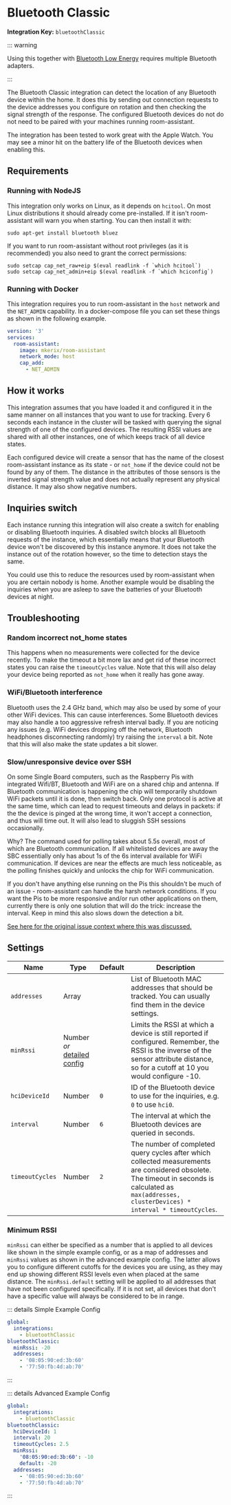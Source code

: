 # Bluetooth Classic

**Integration Key:** `bluetoothClassic`

::: warning

Using this together with [Bluetooth Low Energy](./bluetooth-low-energy) requires multiple Bluetooth adapters.

:::

The Bluetooth Classic integration can detect the location of any Bluetooth device within the home. It does this by sending out connection requests to the device addresses you configure on rotation and then checking the signal strength of the response. The configured Bluetooth devices do not do not need to be paired with your machines running room-assistant.

The integration has been tested to work great with the Apple Watch. You may see a minor hit on the battery life of the Bluetooth devices when enabling this.

## Requirements

### Running with NodeJS

This integration only works on Linux, as it depends on `hcitool`. On most Linux distributions it should already come pre-installed. If it isn't room-assistant will warn you when starting. You can then install it with:

```shell
sudo apt-get install bluetooth bluez
```

If you want to run room-assistant without root privileges (as it is recommended) you also need to grant the correct permissions:

```shell
sudo setcap cap_net_raw+eip $(eval readlink -f `which hcitool`)
sudo setcap cap_net_admin+eip $(eval readlink -f `which hciconfig`)
```

### Running with Docker

This integration requires you to run room-assistant in the `host` network and the `NET_ADMIN` capability. In a docker-compose file you can set these things as shown in the following example.

```yaml
version: '3'
services:
  room-assistant:
  	image: mkerix/room-assistant
  	network_mode: host
    cap_add:
      - NET_ADMIN
```

## How it works

This integration assumes that you have loaded it and configured it in the same manner on all instances that you want to use for tracking. Every 6 seconds each instance in the cluster will be tasked with querying the signal strength of one of the configured devices. The resulting RSSI values are shared with all other instances, one of which keeps track of all device states.

Each configured device will create a sensor that has the name of the closest room-assistant instance as its state - or `not_home` if the device could not be found by any of them. The distance in the attributes of those sensors is the inverted signal strength value and does not actually represent any physical distance. It may also show negative numbers.

## Inquiries switch

Each instance running this integration will also create a switch for enabling or disabling Bluetooth inquiries. A disabled switch blocks all Bluetooth requests of the instance, which essentially means that your Bluetooth device won't be discovered by this instance anymore. It does not take the instance out of the rotation however, so the time to detection stays the same.

You could use this to reduce the resources used by room-assistant when you are certain nobody is home. Another example would be disabling the inquiries when you are asleep to save the batteries of your Bluetooth devices at night.

## Troubleshooting

### Random incorrect not_home states

This happens when no measurements were collected for the device recently. To make the timeout a bit more lax and get rid of these incorrect states you can raise the `timeoutCycles` value. Note that this will also delay your device being reported as `not_home` when it really has gone away.

### WiFi/Bluetooth interference

Bluetooth uses the 2.4 GHz band, which may also be used by some of your other WiFi devices. This can cause interferences. Some Bluetooth devices may also handle a too aggressive refresh interval badly. If you are noticing any issues (e.g. WiFi devices dropping off the network, Bluetooth headphones disconnecting randomly) try raising the `interval` a bit. Note that this will also make the state updates a bit slower.

### Slow/unresponsive device over SSH

On some Single Board computers, such as the Raspberry Pis with integrated Wifi/BT, Bluetooth and WiFi are on a shared chip and antenna. If Bluetooth communication is happening the chip will temporarily shutdown WiFi packets until it is done, then switch back. Only one protocol is active at the same time, which can lead to request timeouts and delays in packets: if the the device is pinged at the wrong time, it won't accept a connection, and thus will time out. It will also lead to sluggish SSH sessions occasionally.

Why? The command used for polling takes about 5.5s overall, most of which are Bluetooth communication. If all whitelisted devices are away the SBC essentially only has about 1s of the 6s interval available for WiFi communication. If devices are near the effects are much less noticeable, as the polling finishes quickly and unlocks the chip for WiFi communication.

If you don't have anything else running on the Pis this shouldn't be much of an issue - room-assistant can handle the harsh network conditions. If you want the Pis to be more responsive and/or run other applications on them, currently there is only one solution that will do the trick: increase the interval. Keep in mind this also slows down the detection a bit.

[See here for the original issue context where this was discussed.](https://github.com/mKeRix/room-assistant/issues/178)

## Settings

| Name            | Type                                         | Default | Description                                                  |
| --------------- | -------------------------------------------- | ------- | ------------------------------------------------------------ |
| `addresses`     | Array                                        |         | List of Bluetooth MAC addresses that should be tracked. You can usually find them in the device settings. |
| `minRssi`       | Number _or_ [detailed config](#minimum-rssi) |         | Limits the RSSI at which a device is still reported if configured. Remember, the RSSI is the inverse of the sensor attribute distance, so for a cutoff at 10 you would configure -10. |
| `hciDeviceId`   | Number                                       | `0`     | ID of the Bluetooth device to use for the inquiries, e.g. `0` to use `hci0`. |
| `interval`      | Number                                       | `6`     | The interval at which the Bluetooth devices are queried in seconds. |
| `timeoutCycles` | Number                                       | `2`     | The number of completed query cycles after which collected measurements are considered obsolete. The timeout in seconds is calculated as `max(addresses, clusterDevices) * interval * timeoutCycles`. |

### Minimum RSSI

`minRssi` can either be specified as a number that is applied to all devices like shown in the simple example config, or as a map of addresses and `minRssi` values as shown in the advanced example config. The latter allows you to configure different cutoffs for the devices you are using, as they may end up showing different RSSI levels even when placed at the same distance. The `minRssi.default` setting will be applied to all addresses that have not been configured specifically. If it is not set, all devices that don't have a specific value will always be considered to be in range.

::: details Simple Example Config

```yaml
global:
  integrations:
    - bluetoothClassic
bluetoothClassic:
  minRssi: -20
  addresses:
    - '08:05:90:ed:3b:60'
    - '77:50:fb:4d:ab:70'
```
:::

::: details Advanced Example Config

```yaml
global:
  integrations:
    - bluetoothClassic
bluetoothClassic:
  hciDeviceId: 1
  interval: 20
  timeoutCycles: 2.5
  minRssi:
    '08:05:90:ed:3b:60': -10
    default: -20
  addresses:
    - '08:05:90:ed:3b:60'
    - '77:50:fb:4d:ab:70'
```

:::
